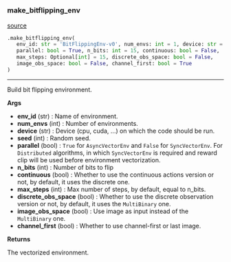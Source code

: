 #


### make_bitflipping_env
[source](https://github.com/RLE-Foundation/rllte/blob/main/rllte/env/bitflipping/__init__.py/#L245)
```python
.make_bitflipping_env(
   env_id: str = 'BitFlippingEnv-v0', num_envs: int = 1, device: str = 'cpu', seed: int = 0,
   parallel: bool = True, n_bits: int = 15, continuous: bool = False,
   max_steps: Optional[int] = 15, discrete_obs_space: bool = False,
   image_obs_space: bool = False, channel_first: bool = True
)
```

---
Build bit flipping environment.


**Args**

* **env_id** (str) : Name of environment.
* **num_envs** (int) : Number of environments.
* **device** (str) : Device (cpu, cuda, ...) on which the code should be run.
* **seed** (int) : Random seed.
* **parallel** (bool) : `True` for `AsyncVectorEnv` and `False` for `SyncVectorEnv`. 
    For `Distributed` algorithms, in which `SyncVectorEnv` is required
    and reward clip will be used before environment vectorization.
* **n_bits** (int) : Number of bits to flip
* **continuous** (bool) : Whether to use the continuous actions version or not, 
    by default, it uses the discrete one.
* **max_steps** (int) :  Max number of steps, by default, equal to n_bits.
* **discrete_obs_space** (bool) : Whether to use the discrete observation 
    version or not, by default, it uses the ``MultiBinary`` one.
* **image_obs_space** (bool) : Use image as input instead of the ``MultiBinary`` one.
* **channel_first** (bool) : Whether to use channel-first or last image.


**Returns**

The vectorized environment.
